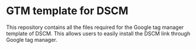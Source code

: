 # GTM template for DSCM

This repository contains all the files required for the Google tag manager template of DSCM. 
This allows users to easily install the DSCM link through Google tag manager.